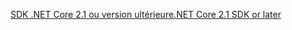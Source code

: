 [<span data-ttu-id="39bec-101">SDK .NET Core 2.1 ou version ultérieure</span><span class="sxs-lookup"><span data-stu-id="39bec-101">.NET Core 2.1 SDK or later</span></span>](https://www.microsoft.com/net/download/all)

